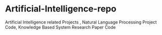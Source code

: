 # Artificial-Intelligence-repo
Artificial Intelligence related Projects ,
Natural Language Processing Project Code,
Knowledge Based System Research Paper Code
